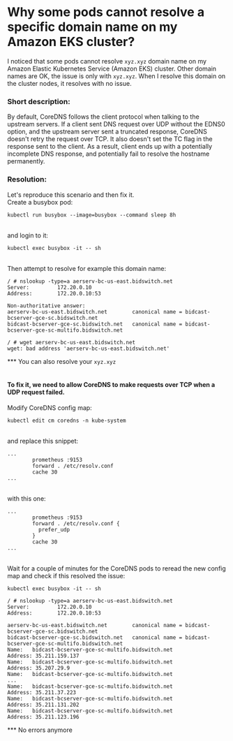 # Why some pods cannot resolve a specific domain name on my Amazon EKS cluster?

I noticed that some pods cannot resolve `xyz.xyz` domain name on my Amazon Elastic Kubernetes Service (Amazon EKS) cluster. 
Other domain names are OK, the issue is only with `xyz.xyz`. When I resolve this domain on the cluster nodes, it resolves with no issue.

### Short description:
By default, CoreDNS follows the client protocol when talking to the upstream servers. If a client sent DNS request over UDP without the EDNS0 option, 
and the upstream server sent a truncated response, CoreDNS doesn't retry the request over TCP. It also doesn't set the TC flag in the 
response sent to the client. As a result, client ends up with a potentially incomplete DNS response, and potentially fail to resolve 
the hostname permanently.

### Resolution:
Let's reproduce this scenario and then fix it.
<br>Create a busybox pod:
```
kubectl run busybox --image=busybox --command sleep 8h
```

<br>and login to it:
```
kubectl exec busybox -it -- sh
```

<br>Then attempt to resolve for example this domain name:
```
/ # nslookup -type=a aerserv-bc-us-east.bidswitch.net
Server:         172.20.0.10
Address:        172.20.0.10:53

Non-authoritative answer:
aerserv-bc-us-east.bidswitch.net        canonical name = bidcast-bcserver-gce-sc.bidswitch.net
bidcast-bcserver-gce-sc.bidswitch.net   canonical name = bidcast-bcserver-gce-sc-multifo.bidswitch.net
```
```
/ # wget aerserv-bc-us-east.bidswitch.net
wget: bad address 'aerserv-bc-us-east.bidswitch.net'
```
*** You can also resolve your `xyz.xyz`

#### <br>To fix it, we need to allow CoreDNS to make requests over TCP when a UDP request failed.
Modify CoreDNS config map:
```
kubectl edit cm coredns -n kube-system
```

<br>and replace this snippet:
```
...
        prometheus :9153
        forward . /etc/resolv.conf
        cache 30
...
```

<br>with this one:
```
...
        prometheus :9153
        forward . /etc/resolv.conf {
          prefer_udp
        }
        cache 30
...
```

<br>Wait for a couple of minutes for the CoreDNS pods to reread the new config map and check if this resolved the issue:
```
kubectl exec busybox -it -- sh
```
```
/ # nslookup -type=a aerserv-bc-us-east.bidswitch.net
Server:         172.20.0.10
Address:        172.20.0.10:53

aerserv-bc-us-east.bidswitch.net        canonical name = bidcast-bcserver-gce-sc.bidswitch.net
bidcast-bcserver-gce-sc.bidswitch.net   canonical name = bidcast-bcserver-gce-sc-multifo.bidswitch.net
Name:   bidcast-bcserver-gce-sc-multifo.bidswitch.net
Address: 35.211.159.137
Name:   bidcast-bcserver-gce-sc-multifo.bidswitch.net
Address: 35.207.29.9
Name:   bidcast-bcserver-gce-sc-multifo.bidswitch.net
...
Name:   bidcast-bcserver-gce-sc-multifo.bidswitch.net
Address: 35.211.37.223
Name:   bidcast-bcserver-gce-sc-multifo.bidswitch.net
Address: 35.211.131.202
Name:   bidcast-bcserver-gce-sc-multifo.bidswitch.net
Address: 35.211.123.196
```
*** No errors anymore
